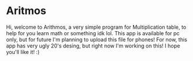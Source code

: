 # Aritmos
Hi, welcome to Arithmos, a very simple program for Multiplication table, to help for you learn math or something idk lol. 
This app is available for pc only, but for future I'm planning to upload this file for phones!
For now, this app has very ugly 20's desing, but right now I'm working on this!
I hope you'll like it!
:)
